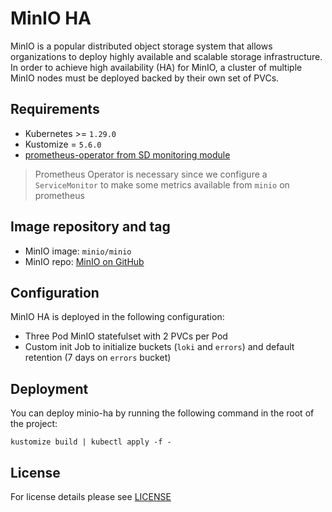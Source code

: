 # MinIO HA

<!-- <SD-DOCS> -->

MinIO is a popular distributed object storage system that allows organizations to deploy highly available
and scalable storage infrastructure.
In order to achieve high availability (HA) for MinIO, a cluster of multiple MinIO nodes must be deployed backed by their own set of PVCs.

## Requirements

- Kubernetes >= `1.29.0`
- Kustomize = `5.6.0`
- [prometheus-operator from SD monitoring module][prometheus-operator]

> Prometheus Operator is necessary since we configure a `ServiceMonitor` to make
> some metrics available from `minio` on prometheus

## Image repository and tag

* MinIO image: `minio/minio`
* MinIO repo: [MinIO on GitHub][minio-gh]

## Configuration

MinIO HA is deployed in the following configuration:

- Three Pod MinIO statefulset with 2 PVCs per Pod
- Custom init Job to initialize buckets (`loki` and `errors`)  and default retention (7 days on `errors` bucket)

## Deployment

You can deploy minio-ha by running the following command in the root of
the project:

```shell
kustomize build | kubectl apply -f -
```

<!-- Links -->

[prometheus-operator]: https://github.com/sighup-io/fury-kubernetes-monitoring/blob/master/katalog/prometheus-operator
[minio-gh]: https://github.com/minio/minio

<!-- </SD-DOCS> -->

## License

For license details please see [LICENSE](../../LICENSE)
